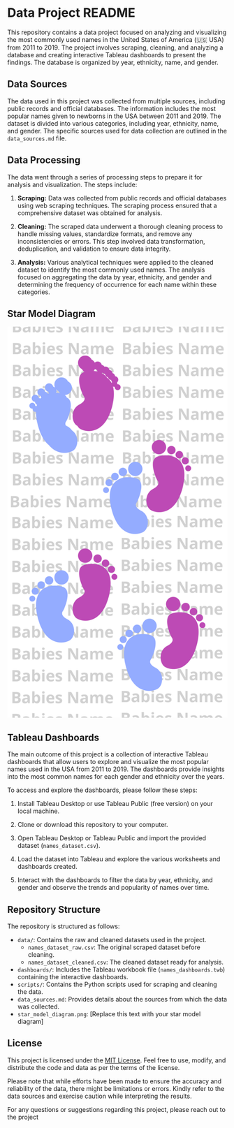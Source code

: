# Data Project README

This repository contains a data project focused on analyzing and visualizing the most commonly used names in the United States of America (🇺🇸 USA) from 2011 to 2019. The project involves scraping, cleaning, and analyzing a database and creating interactive Tableau dashboards to present the findings. The database is organized by year, ethnicity, name, and gender.

## Data Sources

The data used in this project was collected from multiple sources, including public records and official databases. The information includes the most popular names given to newborns in the USA between 2011 and 2019. The dataset is divided into various categories, including year, ethnicity, name, and gender. The specific sources used for data collection are outlined in the `data_sources.md` file.

## Data Processing

The data went through a series of processing steps to prepare it for analysis and visualization. The steps include:

1. **Scraping:** Data was collected from public records and official databases using web scraping techniques. The scraping process ensured that a comprehensive dataset was obtained for analysis.

2. **Cleaning:** The scraped data underwent a thorough cleaning process to handle missing values, standardize formats, and remove any inconsistencies or errors. This step involved data transformation, deduplication, and validation to ensure data integrity.

3. **Analysis:** Various analytical techniques were applied to the cleaned dataset to identify the most commonly used names. The analysis focused on aggregating the data by year, ethnicity, and gender and determining the frequency of occurrence for each name within these categories.

## Star Model Diagram

![Star Model Diagram](Babysname.png)

## Tableau Dashboards

The main outcome of this project is a collection of interactive Tableau dashboards that allow users to explore and visualize the most popular names used in the USA from 2011 to 2019. The dashboards provide insights into the most common names for each gender and ethnicity over the years.

To access and explore the dashboards, please follow these steps:

1. Install Tableau Desktop or use Tableau Public (free version) on your local machine.

2. Clone or download this repository to your computer.

3. Open Tableau Desktop or Tableau Public and import the provided dataset (`names_dataset.csv`).

4. Load the dataset into Tableau and explore the various worksheets and dashboards created.

5. Interact with the dashboards to filter the data by year, ethnicity, and gender and observe the trends and popularity of names over time.

## Repository Structure

The repository is structured as follows:

- `data/`: Contains the raw and cleaned datasets used in the project.
  - `names_dataset_raw.csv`: The original scraped dataset before cleaning.
  - `names_dataset_cleaned.csv`: The cleaned dataset ready for analysis.
- `dashboards/`: Includes the Tableau workbook file (`names_dashboards.twb`) containing the interactive dashboards.
- `scripts/`: Contains the Python scripts used for scraping and cleaning the data.
- `data_sources.md`: Provides details about the sources from which the data was collected.
- `star_model_diagram.png`: [Replace this text with your star model diagram]

## License

This project is licensed under the [MIT License](LICENSE). Feel free to use, modify, and distribute the code and data as per the terms of the license.

Please note that while efforts have been made to ensure the accuracy and reliability of the data, there might be limitations or errors. Kindly refer to the data sources and exercise caution while interpreting the results.

For any questions or suggestions regarding this project, please reach out to the project
